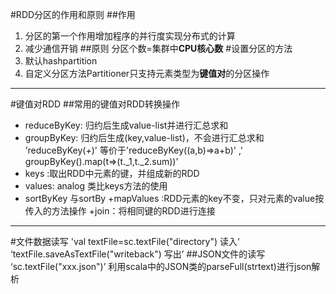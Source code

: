 #RDD分区的作用和原则
##作用
1. 分区的第一个作用增加程序的并行度实现分布式的计算
2.  减少通信开销
##原则
分区个数=集群中**CPU核心数**
#设置分区的方法
1. 默认hashpartition 
2. 自定义分区方法Partitioner只支持元素类型为**键值对**的分区操作
*******
#键值对RDD
##常用的键值对RDD转换操作
+ reduceByKey: 归约后生成value-list并进行汇总求和
+ groupByKey: 归约后生成(key,value-list)，不会进行汇总求和
 ’reduceByKey(_+_)' 等价于'reduceByKey((a,b)=>a+b)' ,' groupByKey().map(t=>(t._1,t._2.sum))'
+ keys :取出RDD中元素的键，并组成新的RDD
+ values: analog 类比keys方法的使用
+ sortByKey 与sortBy
+mapValues :RDD元素的key不变，只对元素的value按传入的方法操作
+join：将相同键的RDD进行连接
---------
#文件数据读写
'val textFile=sc.textFile("directory") 读入'
‘textFile.saveAsTextFile("writeback") 写出’
##JSON文件的读写
‘sc.textFile("xxx.json")’
利用scala中的JSON类的parseFull(strtext)进行json解析

